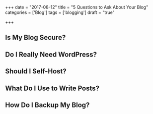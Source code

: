 +++
date = "2017-08-12"
title = "5 Questions to Ask About Your Blog"
categories = ['Blog']
tags = ['blogging']
draft = "true"

+++

## Is My Blog Secure?

## Do I Really Need WordPress?

## Should I Self-Host?

## What Do I Use to Write Posts?

## How Do I Backup My Blog?
